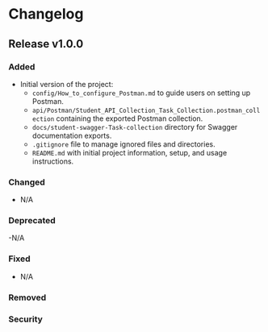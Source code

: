 # Changelog

## Release v1.0.0

### Added
- Initial version of the project:
  - `config/How_to_configure_Postman.md` to guide users on setting up Postman.
  - `api/Postman/Student_API_Collection_Task_Collection.postman_collection` containing the exported Postman collection.
  - `docs/student-swagger-Task-collection` directory for Swagger documentation exports.
  - `.gitignore` file to manage ignored files and directories.
  - `README.md` with initial project information, setup, and usage instructions.

### Changed
- N/A

### Deprecated
-N/A

### Fixed
- N/A

### Removed
### Security


